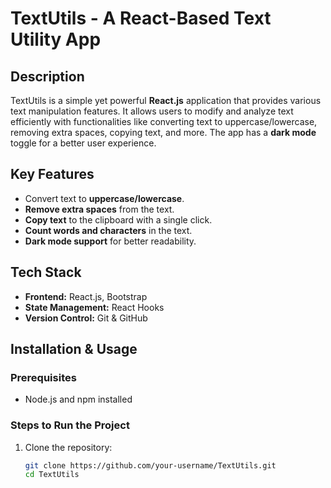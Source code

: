 # TextUtils - A React-Based Text Utility App

## Description
TextUtils is a simple yet powerful **React.js** application that provides various text manipulation features. It allows users to modify and analyze text efficiently with functionalities like converting text to uppercase/lowercase, removing extra spaces, copying text, and more. The app has a **dark mode** toggle for a better user experience.

## Key Features
- Convert text to **uppercase/lowercase**.
- **Remove extra spaces** from the text.
- **Copy text** to the clipboard with a single click.
- **Count words and characters** in the text.
- **Dark mode support** for better readability.

## Tech Stack
- **Frontend:** React.js, Bootstrap  
- **State Management:** React Hooks  
- **Version Control:** Git & GitHub  

## Installation & Usage
### Prerequisites
- Node.js and npm installed  

### Steps to Run the Project
1. Clone the repository:
   ```sh
   git clone https://github.com/your-username/TextUtils.git
   cd TextUtils
